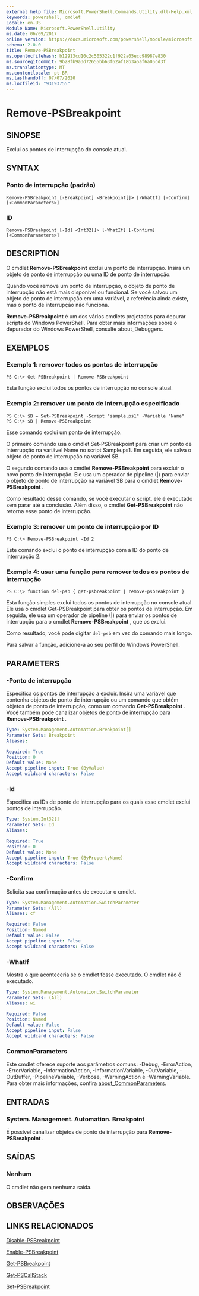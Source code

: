 ```yaml
---
external help file: Microsoft.PowerShell.Commands.Utility.dll-Help.xml
keywords: powershell, cmdlet
Locale: en-US
Module Name: Microsoft.PowerShell.Utility
ms.date: 06/09/2017
online version: https://docs.microsoft.com/powershell/module/microsoft.powershell.utility/remove-psbreakpoint?view=powershell-5.1&WT.mc_id=ps-gethelp
schema: 2.0.0
title: Remove-PSBreakpoint
ms.openlocfilehash: b12913cd10c2c505322c1f922a05ecc98987e830
ms.sourcegitcommit: 9b28fb9a3d72655bb63f62af18b3a5af6a05cd3f
ms.translationtype: MT
ms.contentlocale: pt-BR
ms.lasthandoff: 07/07/2020
ms.locfileid: "93193755"
---
```

# Remove-PSBreakpoint

## SINOPSE
Exclui os pontos de interrupção do console atual.

## SYNTAX

### Ponto de interrupção (padrão)

```
Remove-PSBreakpoint [-Breakpoint] <Breakpoint[]> [-WhatIf] [-Confirm] [<CommonParameters>]
```

### ID

```
Remove-PSBreakpoint [-Id] <Int32[]> [-WhatIf] [-Confirm] [<CommonParameters>]
```

## DESCRIPTION
O cmdlet **Remove-PSBreakpoint** exclui um ponto de interrupção.
Insira um objeto de ponto de interrupção ou uma ID de ponto de interrupção.

Quando você remove um ponto de interrupção, o objeto de ponto de interrupção não está mais disponível ou funcional.
Se você salvou um objeto de ponto de interrupção em uma variável, a referência ainda existe, mas o ponto de interrupção não funciona.

**Remove-PSBreakpoint** é um dos vários cmdlets projetados para depurar scripts do Windows PowerShell.
Para obter mais informações sobre o depurador do Windows PowerShell, consulte about_Debuggers.

## EXEMPLOS

### Exemplo 1: remover todos os pontos de interrupção

```
PS C:\> Get-PSBreakpoint | Remove-PSBreakpoint
```

Esta função exclui todos os pontos de interrupção no console atual.

### Exemplo 2: remover um ponto de interrupção especificado

```
PS C:\> $B = Set-PSBreakpoint -Script "sample.ps1" -Variable "Name"
PS C:\> $B | Remove-PSBreakpoint
```

Esse comando exclui um ponto de interrupção.

O primeiro comando usa o cmdlet Set-PSBreakpoint para criar um ponto de interrupção na variável Name no script Sample.ps1.
Em seguida, ele salva o objeto de ponto de interrupção na variável $B.

O segundo comando usa o cmdlet **Remove-PSBreakpoint** para excluir o novo ponto de interrupção.
Ele usa um operador de pipeline (|) para enviar o objeto de ponto de interrupção na variável $B para o cmdlet **Remove-PSBreakpoint** .

Como resultado desse comando, se você executar o script, ele é executado sem parar até a conclusão.
Além disso, o cmdlet **Get-PSBreakpoint** não retorna esse ponto de interrupção.

### Exemplo 3: remover um ponto de interrupção por ID

```
PS C:\> Remove-PSBreakpoint -Id 2
```

Este comando exclui o ponto de interrupção com a ID do ponto de interrupção 2.

### Exemplo 4: usar uma função para remover todos os pontos de interrupção

```
PS C:\> function del-psb { get-psbreakpoint | remove-psbreakpoint }
```

Esta função simples exclui todos os pontos de interrupção no console atual.
Ele usa o cmdlet Get-PSBreakpoint para obter os pontos de interrupção.
Em seguida, ele usa um operador de pipeline (|) para enviar os pontos de interrupção para o cmdlet **Remove-PSBreakpoint** , que os exclui.

Como resultado, você pode digitar `del-psb` em vez do comando mais longo.

Para salvar a função, adicione-a ao seu perfil do Windows PowerShell.

## PARAMETERS

### -Ponto de interrupção
Especifica os pontos de interrupção a excluir.
Insira uma variável que contenha objetos de ponto de interrupção ou um comando que obtém objetos de ponto de interrupção, como um comando **Get-PSBreakpoint** .
Você também pode canalizar objetos de ponto de interrupção para **Remove-PSBreakpoint** .

```yaml
Type: System.Management.Automation.Breakpoint[]
Parameter Sets: Breakpoint
Aliases:

Required: True
Position: 0
Default value: None
Accept pipeline input: True (ByValue)
Accept wildcard characters: False
```

### -Id
Especifica as IDs de ponto de interrupção para os quais esse cmdlet exclui pontos de interrupção.

```yaml
Type: System.Int32[]
Parameter Sets: Id
Aliases:

Required: True
Position: 0
Default value: None
Accept pipeline input: True (ByPropertyName)
Accept wildcard characters: False
```

### -Confirm
Solicita sua confirmação antes de executar o cmdlet.

```yaml
Type: System.Management.Automation.SwitchParameter
Parameter Sets: (All)
Aliases: cf

Required: False
Position: Named
Default value: False
Accept pipeline input: False
Accept wildcard characters: False
```

### -WhatIf
Mostra o que aconteceria se o cmdlet fosse executado.
O cmdlet não é executado.

```yaml
Type: System.Management.Automation.SwitchParameter
Parameter Sets: (All)
Aliases: wi

Required: False
Position: Named
Default value: False
Accept pipeline input: False
Accept wildcard characters: False
```

### CommonParameters
Este cmdlet oferece suporte aos parâmetros comuns: -Debug, -ErrorAction, -ErrorVariable, -InformationAction, -InformationVariable, -OutVariable, -OutBuffer, -PipelineVariable, -Verbose, -WarningAction e -WarningVariable. Para obter mais informações, confira [about_CommonParameters](https://go.microsoft.com/fwlink/?LinkID=113216).

## ENTRADAS

### System. Management. Automation. Breakpoint
É possível canalizar objetos de ponto de interrupção para **Remove-PSBreakpoint** .

## SAÍDAS

### Nenhum
O cmdlet não gera nenhuma saída.

## OBSERVAÇÕES

## LINKS RELACIONADOS

[Disable-PSBreakpoint](Disable-PSBreakpoint.md)

[Enable-PSBreakpoint](Enable-PSBreakpoint.md)

[Get-PSBreakpoint](Get-PSBreakpoint.md)

[Get-PSCallStack](Get-PSCallStack.md)

[Set-PSBreakpoint](Set-PSBreakpoint.md)
